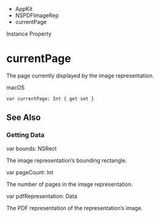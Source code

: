 

- AppKit
- NSPDFImageRep
-  currentPage 

Instance Property

# currentPage

The page currently displayed by the image representation.

macOS

``` source
var currentPage: Int { get set }
```

## See Also

### Getting Data

var bounds: NSRect

The image representation’s bounding rectangle.

var pageCount: Int

The number of pages in the image representation.

var pdfRepresentation: Data

The PDF representation of the representation’s image.

